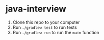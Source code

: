 # java-interview

1. Clone this repo to your computer
2. Run `./gradlew test` to run tests
3. Run `./gradlew run` to run the `main` function
